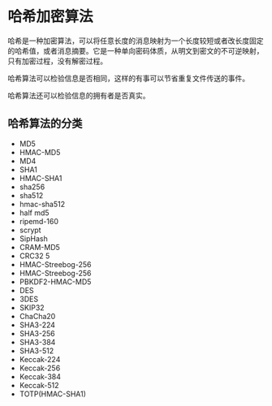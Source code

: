 # 哈希加密算法
哈希是一种加密算法，可以将任意长度的消息映射为一个长度较短或者改长度固定的哈希值，或者消息摘要。它是一种单向密码体质，从明文到密文的不可逆映射，只有加密过程，没有解密过程。

哈希算法可以检验信息是否相同，这样的有事可以节省重复文件传送的事件。

哈希算法还可以检验信息的拥有者是否真实。
## 哈希算法的分类
- MD5 
- HMAC-MD5
- MD4 
- SHA1
- HMAC-SHA1
- sha256
- sha512
- hmac-sha512
- half md5 
- ripemd-160
- scrypt 
- SipHash
- CRAM-MD5 
- CRC32 5
- HMAC-Streebog-256
- HMAC-Streebog-256
- PBKDF2-HMAC-MD5 
- DES 
- 3DES 
- SKIP32
- ChaCha20
- SHA3-224
- SHA3-256
- SHA3-384
- SHA3-512
- Keccak-224
- Keccak-256
- Keccak-384
- Keccak-512
- TOTP(HMAC-SHA1)

